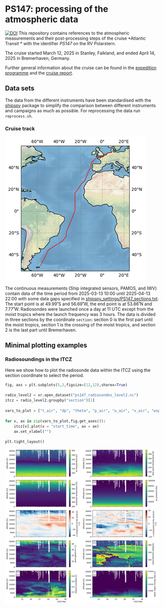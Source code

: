 # PS147: processing of the atmospheric data

[![DOI](UPDATE!)](UPDATE!)
This repository contains references to the atmospheric measurements and their post-processing steps of the cruise *Atlantic Transit * with the identifier *PS147* on the RV Polarstern.

The cruise started March 12, 2025 in Stanley, Falkland, and ended April 14, 2025 in Bremerhaven, Germany.

Further general information about the cruise can be found in the [expedition programme](https://epic.awi.de/id/eprint/60028/1/Expedition%20prorgramme%20PS147.pdf) and the [cruise report](UPDATE!).

## Data sets

The data from the different instruments have been standardised with the [shipspy](https://github.com/shipspy-development/shipspy) package to simplify the comparison between different instruments and campaigns as much as possible. For reprocessing the data run `reprocess.sh`.

### Cruise track
![image](plots/PS147_cruise_track.png)

The continuous measurements (Ship integrated sensors, PAMOS, and IWV) contain data of the time period from 2025-03-13 10:00 until 2025-04-13 22:00 with some data gaps specified in [shipspy_settings/PS147_sections.txt](https://github.com/LauraKoehler/ps147_processing/blob/main/shipspy_settings/PS147_sections.txt). The start point is at 49.99˚S and 56.69˚W, the end point is at 53.86˚N and 7.77˚W. Radiosondes were launched once a day at 11 UTC except from the moist tropics where the launch frequency was 3 hours. The data is divided in three sections by the coordinate `section`: section 0 is the first part until the moist tropics, section 1 is the crossing of the moist tropics, and section 2 is the last part until Bremerhaven.

## Minimal plotting examples

### Radiosoundings in the ITCZ

Here we show how to plot the radiosonde data within the ITCZ using the section coordinate to select the period.

```python
fig, axs = plt.subplots(5,2,figsize=(12,12),sharex=True)

radio_level2 = xr.open_dataset("ps147_radiosondes_level2.nc")
itcz = radio_level2.groupby("section")[1]

vars_to_plot = ["t_air", "dp", "theta", "p_air", "u_air", "v_air", "wspd", "wdir", "rh", "mr"]

for v, ax in zip(vars_to_plot,fig.get_axes()):
    itcz[v].plot(x = "start_time", ax = ax)
    ax.set_xlabel("")
    
plt.tight_layout()
```

![image](plots/PS147_radiosoundings_level2_itcz.png)